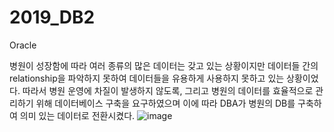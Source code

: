 # 2019_DB2
Oracle


병원이 성장함에 따라 여러 종류의 많은 데이터는 갖고 있는 상황이지만 데이터들 간의 relationship을 파악하지 못하여 데이터들을 유용하게 사용하지 못하고 있는 상황이었다.
따라서 병원 운영에 차질이 발생하지 않도록, 그리고 병원의 데이터를 효율적으로 관리하기 위해 데이터베이스 구축을 요구하였으며 이에 따라 DBA가 병원의 DB를 구축하여 의미 있는 데이터로 전환시켰다.
![image](https://user-images.githubusercontent.com/48897085/133491024-e67bdad0-b61d-4e4c-8544-55d326531d44.png)
